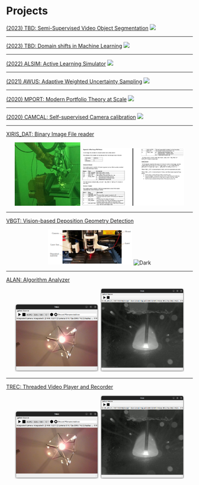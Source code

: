 # Projects

[(2023) TBD: Semi-Supervised Video Object Segmentation](/pdf/CV1.pdf)
<img src="images/dummy_thumbnail.jpg?raw=true"/>

---
[(2023) TBD: Domain shifts in Machine Learning](/pdf/CV1.pdf)
<img src="images/dummy_thumbnail.jpg?raw=true"/>

---
[(2022) ALSIM: Active Learning Simulator](/pdf/CV1.pdf)
<img src="images/dummy_thumbnail.jpg?raw=true"/>

---
[(2021) AWUS: Adaptive Weighted Uncertainty Sampling](/sample_page)
<img src="images/dummy_thumbnail.jpg?raw=true"/>

---
[(2020) MPORT: Modern Portfolio Theory at Scale](http://example.com/)
<img src="images/dummy_thumbnail.jpg?raw=true"/>

---
[(2020) CAMCAL: Self-supervised Camera calibration](http://example.com/)
<img src="images/dummy_thumbnail.jpg?raw=true"/>

---
[XIRIS_DAT: Binary Image File reader](https://github.com/gijsvanhoutum/xiris_dat)

<p align="center">
  <img alt="Light" src="https://github.com/gijsvanhoutum/xiris_dat/blob/master/icons/xiris_camera.jpg?raw=true" width="35%">
  <img alt="Dark" src="https://github.com/gijsvanhoutum/xiris_dat/blob/master/icons/DAT_image_format_XVC1000.png?raw=true" width="55%">
</p>

---
[VBGT: Vision-based Deposition Geometry Detection](https://github.com/gijsvanhoutum/vbgt)

<p align="center">
  <img alt="Dark" src="https://github.com/gijsvanhoutum/vbgt/blob/master/icons/dinolite.png?raw=true" width="45%">
  <img alt="Dark" src="https://github.com/gijsvanhoutum/2016_internship_msam/blob/master/icons/algo.png?raw=true" width="35%">
</p>

---
[ALAN: Algorithm Analyzer](https://github.com/gijsvanhoutum/alan)

<p align="center">
  <img alt="Light" src="https://github.com/gijsvanhoutum/trec/blob/master/icons/screenshot_player.png?raw=true" width="45%">
  <img alt="Dark" src="https://github.com/gijsvanhoutum/trec/blob/master/icons/screenshot_recorder.png?raw=true" width="45%">
</p>

---
[TREC: Threaded Video Player and Recorder](https://github.com/gijsvanhoutum/trec)

<p align="center">
  <img alt="Light" src="https://github.com/gijsvanhoutum/trec/blob/master/icons/screenshot_player.png?raw=true" width="45%">
  <img alt="Dark" src="https://github.com/gijsvanhoutum/trec/blob/master/icons/screenshot_recorder.png?raw=true" width="45%">
</p>

